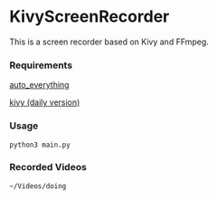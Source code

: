 # KivyScreenRecorder
This is a screen recorder based on Kivy and FFmpeg.

### Requirements
[auto_everything](https://github.com/yingshaoxo/auto_everything#installation)

[kivy (daily version)](https://kivy.org/docs/installation/installation-linux.html#ubuntu-kubuntu-xubuntu-lubuntu-saucy-and-above)

### Usage
```
python3 main.py
```

### Recorded Videos
`~/Videos/doing`
